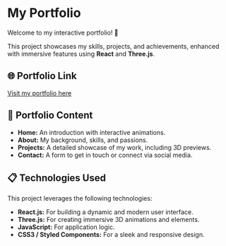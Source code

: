 # My Portfolio

Welcome to my interactive portfolio! 🌟

This project showcases my skills, projects, and achievements, enhanced with immersive features using **React** and **Three.js**.

## 🌐 Portfolio Link
[Visit my portfolio here](https://gibrilkharfallah.github.io/Portfolio/)

## 📂 Portfolio Content
- **Home:** An introduction with interactive animations.
- **About:** My background, skills, and passions.
- **Projects:** A detailed showcase of my work, including 3D previews.
- **Contact:** A form to get in touch or connect via social media.

## 📋 Technologies Used
This project leverages the following technologies:
- **React.js:** For building a dynamic and modern user interface.
- **Three.js:** For creating immersive 3D animations and elements.
- **JavaScript:** For application logic.
- **CSS3 / Styled Components:** For a sleek and responsive design.
